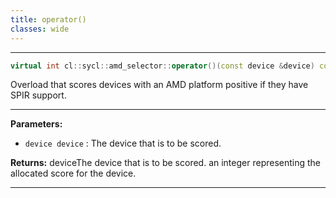 ```yaml
---
title: operator()
classes: wide
---
```



---

```cpp
virtual int cl::sycl::amd_selector::operator()(const device &device) const
```


Overload that scores devices with an AMD platform positive if they have SPIR support. 


---
**Parameters:**

 - `device device`
: The device that is to be scored. 

**Returns:** deviceThe device that is to be scored. an integer representing the allocated score for the device. 

---
